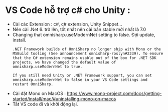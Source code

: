 # VS Code hỗ trợ c# cho Unity : 
- Cài các Extension : c#, c# extension, Unity Snippet...
- Nên cài .Net 6. trở lên, tốt nhất nên cài bản stable mới nhất là 7.0
- Changing that omnisharp.useModernNet setting to false. Đợi update, install. 
    ```
    .NET Framework builds of OmniSharp no longer ship with Mono or the MSBuild tooling (See announcement omnisharp-roslyn#2339). To ensure that the C# extension remains usable out of the box for .NET SDK projects, we have changed the default value of omnisharp.useModernNet to true.

    If you still need Unity or .NET Framework support, you can set omnisharp.useModernNet to false in your VS Code settings and restart OmniSharp.
    ```
- Cài đặt Mono on MacOS : https://www.mono-project.com/docs/getting-started/install/mac/#uninstalling-mono-on-macos 
- Tắt VS code đi và khởi động lại.